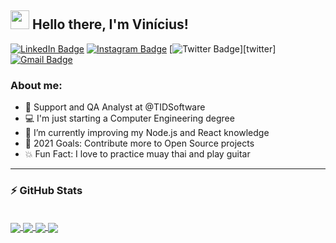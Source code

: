 ## <img src="https://media.giphy.com/media/hvRJCLFzcasrR4ia7z/giphy.gif" width="30px"> Hello there, I'm Vinícius!

[![LinkedIn Badge](https://img.shields.io/badge/-Vinícius%20Pereira-444fc4?style=flat&labelColor=444fc4&logo=Linkedin&logoColor=white&link=https://linkedin.com/in/vinirossa)][linkedin] 
[![Instagram Badge](https://img.shields.io/badge/-@vinirossa-444fc4?style=flat&labelColor=444fc4&logo=instagram&logoColor=white&link=https://instagram.com/vinirossa)][instagram] 
[![Twitter Badge](https://img.shields.io/badge/-@vinirossa_-444fc4?style=flat&labelColor=444fc4&logo=twitter&logoColor=white&link=https://twitter.com/vinirossa_)][twitter] 
[![Gmail Badge](https://img.shields.io/badge/-viniciuspsb@gmail.com-444fc4?style=flat&logo=Gmail&logoColor=white&link=mailto:viniciuspsb@gmail.com)][gmail]

### About me:

- 💼 Support and QA Analyst at @TIDSoftware
- 💻 I'm just starting a Computer Engineering degree
- 🌱 I’m currently improving my Node.js and React knowledge
- 🎯 2021 Goals: Contribute more to Open Source projects
- 💥 Fun Fact: I love to practice muay thai and play guitar

---

### ⚡ GitHub Stats

<br />

<a href="https://github.com/vinirossa/vinirossa">
  <img align="center" src="https://github-readme-stats.vercel.app/api?username=vinirossa&show_icons=true&theme=ayu-mirage" />
</a>
<a href="https://github.com/vinirossa/vinirossa">
  <img align="center" src="https://github-readme-stats.vercel.app/api/top-langs/?username=vinirossa&layout=compact&langs_count=7&theme=ayu-mirage" />
</a>

<a href="https://github.com/vinirossa/vscode-webdev-pack">
  <img align="center" src="https://github-readme-stats.vercel.app/api/pin/?username=vinirossa&repo=vscode-webdev-pack&theme=ayu-mirage" />
</a>


<a href="https://github.com/vinirossa/vscode-gitandgithub-pack">
  <img align="center" src="https://github-readme-stats.vercel.app/api/pin/?username=vinirossa&repo=vscode-gitandgithub-pack&theme=ayu-mirage" />
</a> 

<br />

<!-- Link Variables -->
[linkedin]: https://linkedin.com/in/vinirossa
[instagram]: https://instagram.com/vinirossa
[twitter]: https://twitter.com/vinirossa_
[gmail]: mailto:viniciuspsb@gmail.com
